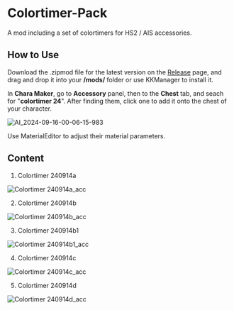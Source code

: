 # Colortimer-Pack
A mod including a set of colortimers for HS2 / AIS accessories.

## How to Use
Download the .zipmod file for the latest version on the [Release](https://github.com/Blatke/Colortimer-Pack/releases) page, and drag and drop it into your **/mods/** folder or use KKManager to install it. 

In **Chara Maker**, go to **Accessory** panel, then to the **Chest** tab, and seach for "**colortimer 24**". After finding them, click one to add it onto the chest of your character.

![AI_2024-09-16-00-06-15-983](https://github.com/user-attachments/assets/9bba8402-2196-4d54-b248-387ee01794c9)

Use MaterialEditor to adjust their material parameters.

## Content
1. Colortimer 240914a

![Colortimer 240914a_acc](https://github.com/user-attachments/assets/370c4e3c-3b78-4bc9-8aae-f9d362df1e68)

2. Colortimer 240914b

![Colortimer 240914b_acc](https://github.com/user-attachments/assets/283fe6f8-ca3d-470d-9bb8-9f04c9eb49b3)

3. Colortimer 240914b1

![Colortimer 240914b1_acc](https://github.com/user-attachments/assets/76c3f873-2349-44b0-b6f7-e4c6423e8d3a)

4. Colortimer 240914c

![Colortimer 240914c_acc](https://github.com/user-attachments/assets/80eb59ea-a833-4d95-a0d8-0b35e44b9c9f)

5. Colortimer 240914d

![Colortimer 240914d_acc](https://github.com/user-attachments/assets/7cfaa2ed-656b-4d9a-9d15-61dc48224e0c)
